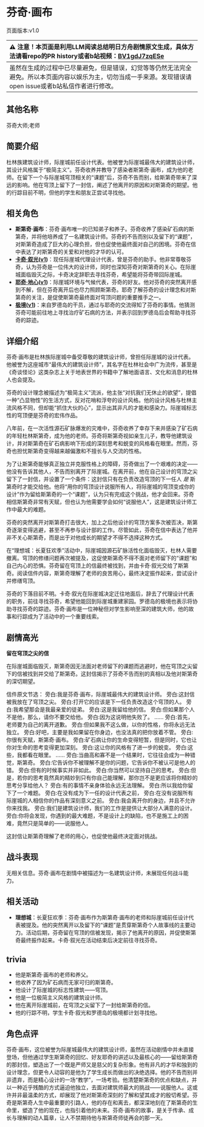 # 芬奇·画布
页面版本:v1.0
 

| :warning: 注意！本页面是利用LLM阅读总结明日方舟剧情原文生成，具体方法请看repo的PR history或者b站视频：[BV1gdJ7zqESe](https://www.bilibili.com/video/BV1gdJ7zqESe/)         |
|:----------------------------|
| 虽然在生成的过程中已尽量避免，但是错误，幻觉等等仍然无法完全避免。所以本页面内容以娱乐为主，切勿当成一手来源。发现错误请open issue或者b站私信作者进行修改。|



## 其他名称
芬奇大师;老师
## 简要介绍
杜林族建筑设计师，际崖城前任设计代表。他被誉为际崖城最伟大的建筑设计师，其设计风格属于“极简主义”。芬奇收养并教导了感染者斯第奇·画布，成为他的老师。在留下一个与际崖城穹顶相关的“课题”后，芬奇不告而别，给斯第奇带来了深远的影响。他在穹顶上留下了一封信，阐述了他离开的原因和对斯第奇的期望。他的行踪目前不明，但他的学生和朋友正尝试寻找他。
## 相关角色
-   **斯第奇·画布**：芬奇·画布唯一的已知弟子和养子。芬奇收养了感染矿石病的斯第奇，并将他培养成了一名建筑设计师。芬奇的不告而别以及留下的“课题”，对斯第奇造成了巨大的心理负担，但也促使他最终面对自己的困境。芬奇在信中表达了对斯第奇的关爱和对他的才华的认可。
-   **[卡奇·叙光](../char_v3/extended_char_036fb9.md)([v1](extended_char_036fb9.md))**：现任际崖城代理设计代表，曾是芬奇的助手。他非常尊敬芬奇，认为芬奇是一位伟大的设计师，同时也深知芬奇对斯第奇的关心。在际崖城面临毁灭之际，卡奇决定辞职去寻找芬奇，希望能将芬奇带回际崖城。
-   **[耶奇·地心](../char_v3/extended_char_a460c5.md)([v1](extended_char_a460c5.md))**：际崖城环境与气候代表，芬奇的好友。他对芬奇的突然离开感到不解，但在芬奇离开后也尽力照顾斯第奇。耶奇了解芬奇的设计理念和对斯第奇的关注，是促使斯第奇最终面对穹顶问题的重要推手之一。
-   **[极境](../char_v3/char_401_elysm.md)([v1](char_401_elysm.md))**：来自罗德岛的干员，通过与耶奇的交流得知了芬奇的事情。他猜测芬奇可能前往地上寻找治疗矿石病的方法，并表示回到罗德岛后会帮助寻找芬奇的踪迹。
## 详细介绍
芬奇·画布是杜林族际崖城中备受尊敬的建筑设计师，曾担任际崖城的设计代表。他被誉为这座城市“最伟大的建筑设计师”，其名字在杜林社会中广为流传，甚至是《奇谈怪论》这类杂志上关于地表世界的书籍中了解地面语言、文化和消息的杜林人也会提及。

芬奇的设计理念被描述为“极简主义”流派，他主张“对抗我们无休止的欲望”，提倡一种“凸显物性”的生活方式，反对花哨和浮夸的设计风格。他的设计风格与杜林主流风格不同，但却能“抓住大伙的心”，显示出其非凡的才能和感染力。际崖城标志性的穹顶便是芬奇的宏伟作品。

八年前，在一次活性源石矿脉爆发的灾难中，芬奇收养了幸存下来并感染了矿石病的年轻杜林斯第奇，成为他的老师。芬奇将斯第奇视如亲生儿子，教导他建筑设计，并对斯第奇在矿石病影响下形成的深刻思考和蜕变的风格看在眼里。然而，芬奇也担忧斯第奇变得越来越偏激和不擅长与人交流的性格。

为了让斯第奇能够真正独立并克服性格上的障碍，芬奇做出了一个艰难的决定——他没有告诉其他人，不告而别离开了际崖城。在离开前，他在自己设计的穹顶之尖留下了一封信，并设置了一个条件：这封信只有在负责改造穹顶的下一任人 *是* 斯第奇时才能交给他。他将“用你的穹顶设计说服所有人，将际崖城的穹顶变成你的设计”作为留给斯第奇的一个“课题”，认为只有完成这个挑战，他才会回来。芬奇相信斯第奇非常有天赋，但也认为他需要学会如何“说服他人”，这是建筑设计师工作中最大的难题。

芬奇的突然离开对斯第奇打击很大，加上之后他设计的穹顶方案多次被否决，斯第奇逐渐变得逃避，甚至不再参与设计部的工作。尽管如此，芬奇在信中表达了他并非不关心斯第奇，而是出于对他成长的期望才不得不选择这种方式。

在“理想城：长夏狂欢季”活动中，际崖城因源石矿脉活性化面临毁灭，杜林人需要撤离。穹顶的修缮问题再次被提及，这促使斯第奇不得不面对老师留下的“课题”和自己内心的恐惧。芬奇留在穹顶上的信最终被找到，并由卡奇·叙光交给了斯第奇。阅读信件内容，斯第奇理解了老师的良苦用心，最终决定振作起来，尝试设计并修缮穹顶。

芬奇的下落目前不明。卡奇·叙光在际崖城决定迁往地面后，辞去了代理设计代表的职务，前往寻找芬奇，希望他能回到际崖城重建家园。罗德岛的极境也表示将协助寻找芬奇的踪迹。芬奇·画布是一位神秘但对学生影响至深的建筑大师，他的故事和行踪成为了活动中的一个重要线索。
## 剧情高光
**留在穹顶之尖的信**

在际崖城面临毁灭，斯第奇因无法面对老师留下的课题而逃避时，他在穹顶之尖留下的信被找到并交给了斯第奇。这封信揭示了芬奇不告而别的真相以及他对斯第奇的深切期望。

信件原文节选：
旁白:我是芬奇·画布，际崖城最伟大的建筑设计师。
旁白:这封信被我放在了穹顶之尖。
旁白:打开它的应该是下一任负责改造这个穹顶的人。
旁白:我希望那会是我最亲爱的徒弟。
旁白:这是我留给他的信。
旁白:但如果那个人不是他，那么，请你不要交给他。
旁白:因为这说明他失败了。
......
旁白:首先，老师要为自己的离开道歉。
旁白:但如果我不这么做，以你的性格，你将永远无法独立。
旁白:好吧，主要是我如果留在你身边，也没法真的把你放着不管。
旁白:你很有天赋，斯第奇·画布。
旁白:矿石病让你的生命变得短暂，但是同时，它也让你对生命的思考变得更加深刻。
旁白:这让你的风格有了进一步的蜕变。
旁白:这些，我都看在眼里。
......
旁白:当曲高和寡不是一个结果时，它往往会成为一种错觉，斯第奇。
旁白:它告诉你不被理解不是你的问题，它告诉你不被认可是他人的错。
旁白:但有的时候事实并非如此。
旁白:你当然可以坚持自己的思考。
旁白:但是，若你的思考竟然真的精妙到只有你自己能理解，那你岂不是更应该将你精妙的思考分享给他人？
旁白:有的事情不亲身体验永远无法理解。
旁白:所以我给你留下了一个难题。
旁白:在没有成为下一任的设计代表之前，
旁白:在没有说服所有际崖城的人相信你的作品有深刻意义之前。
旁白:我会离开你的身边，并且不允许你来找我。
旁白:我们是建筑设计师，我们的工作是提供让大部分人满意的设计。
旁白:你将会发现，你遇到的最大难题，不是设计上的缺陷，也不是施工上的困难，竟然只是简单的——说服他人。

这封信让斯第奇理解了老师的用心，也促使他最终决定面对挑战。
## 战斗表现
无相关信息。芬奇·画布在剧情中被描述为一名建筑设计师，未展现任何战斗能力。
## 相关活动
-   **理想城**：长夏狂欢季：芬奇·画布作为斯第奇·画布的老师和际崖城前任设计代表被提及。他的突然离开以及留下的“课题”是贯穿斯第奇个人故事线的主要动力。活动后期，芬奇留在穹顶的信被发现，揭示了他离开的原因，并促使斯第奇最终振作起来。卡奇·叙光在活动结束后决定前往寻找芬奇。
## trivia
*   他是斯第奇·画布的老师和养父。
*   他收养了因为矿石病而无家可归的斯第奇。
*   他设计了际崖城的标志性建筑——穹顶。
*   他是一位极简主义风格的建筑设计师。
*   他在离开际崖城前，在穹顶之尖留下了一封给斯第奇的信。
*   他的行踪不明，学生卡奇·叙光和罗德岛的极境都计划寻找他。
## 角色点评
芬奇·画布，这位被誉为际崖城最伟大的建筑设计师，虽然在活动剧情中并未直接登场，但他通过学生斯第奇的回忆、好友耶奇的讲述以及最核心的——留给斯第奇的那封信，塑造出了一个既是严师又是慈父的复杂形象。他有非凡的才华和独到的设计理念，但更令人动容的是他为了学生成长而做出的决绝选择。他的不告而别并非遗弃，而是精心设计的一场“教学”，一场考验。他清楚斯第奇的优点和缺点，并以一种近乎残酷的方式逼迫他独立，去面对建筑师最大的挑战——说服他人。这或许并非最温柔的方式，却展现了他对斯第奇深刻的了解和望其成才的殷切希望。芬奇是斯第奇人生中最重要的引路人，他的存在和离去，都深深地刻在了斯第奇的生命里，塑造了他的现在，也指引着他的未来。芬奇·画布的故事，是关于传承、成长与理解的动人篇章，让人不禁期待他与斯第奇师徒再会的那一天。
